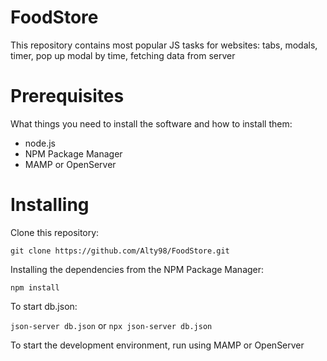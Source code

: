 # FoodStore

This repository contains most popular JS tasks for websites: tabs, modals, timer, pop up modal by time, fetching data from server

# Prerequisites
What things you need to install the software and how to install them:

- node.js
- NPM Package Manager
- MAMP or OpenServer

# Installing
Clone this repository:

`git clone https://github.com/Alty98/FoodStore.git`

Installing the dependencies from the NPM Package Manager:

`npm install`

To start db.json:

`json-server db.json`
or
`npx json-server db.json`

To start the development environment, run using MAMP or OpenServer
